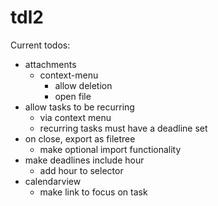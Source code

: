 # tdl2

Current todos:

- attachments
	- context-menu
		- allow deletion
		- open file
- allow tasks to be recurring
  - via context menu
  - recurring tasks must have a deadline set
- on close, export as filetree
  - make optional import functionality
- make deadlines include hour
  - add hour to selector
- calendarview
	- make link to focus on task
